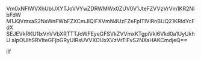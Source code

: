 Vm0xNFlWVXhUblJXYTJoVVYwZDRWMWx0ZUV0V1JteFZVVzVrVm1KR2NIbFdW
M1JQVmxaS2NsWnFWbFZXCmJIQlFXVmN4UzFZeFpITlViRnBUQ21KRldYcFdX
SEJEVkRKU1IxVnVVbXRTTTJoWFEyeGFSVkZVVmxKTgpiVkl6Vkd0a1UyUkhU
alpOUlhSRVlteGFjbGRyUlRsUVVXOUxXVzVrTlFvS2NXaHAKCmdjeQ==

llf
